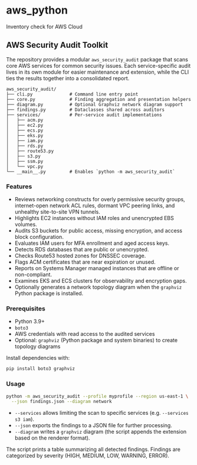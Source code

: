 # aws_python

Inventory check for AWS Cloud

## AWS Security Audit Toolkit

The repository provides a modular `aws_security_audit` package that scans
core AWS services for common security issues. Each service-specific audit
lives in its own module for easier maintenance and extension, while the
CLI ties the results together into a consolidated report.

```
aws_security_audit/
├── cli.py              # Command line entry point
├── core.py             # Finding aggregation and presentation helpers
├── diagram.py          # Optional Graphviz network diagram support
├── findings.py         # Dataclasses shared across auditors
├── services/           # Per-service audit implementations
│   ├── acm.py
│   ├── ec2.py
│   ├── ecs.py
│   ├── eks.py
│   ├── iam.py
│   ├── rds.py
│   ├── route53.py
│   ├── s3.py
│   ├── ssm.py
│   └── vpc.py
└── __main__.py         # Enables `python -m aws_security_audit`
```

### Features

- Reviews networking constructs for overly permissive security groups,
  internet-open network ACL rules, dormant VPC peering links, and unhealthy
  site-to-site VPN tunnels.
- Highlights EC2 instances without IAM roles and unencrypted EBS volumes.
- Audits S3 buckets for public access, missing encryption, and access
  block configuration.
- Evaluates IAM users for MFA enrollment and aged access keys.
- Detects RDS databases that are public or unencrypted.
- Checks Route53 hosted zones for DNSSEC coverage.
- Flags ACM certificates that are near expiration or unused.
- Reports on Systems Manager managed instances that are offline or
  non-compliant.
- Examines EKS and ECS clusters for observability and encryption gaps.
- Optionally generates a network topology diagram when the `graphviz`
  Python package is installed.

### Prerequisites

- Python 3.9+
- `boto3`
- AWS credentials with read access to the audited services
- Optional: `graphviz` (Python package and system binaries) to create
  topology diagrams

Install dependencies with:

```bash
pip install boto3 graphviz
```

### Usage

```bash
python -m aws_security_audit --profile myprofile --region us-east-1 \
  --json findings.json --diagram network
```

- `--services` allows limiting the scan to specific services (e.g.
  `--services s3 iam`).
- `--json` exports the findings to a JSON file for further processing.
- `--diagram` writes a `graphviz` diagram (the script appends the
  extension based on the renderer format).

The script prints a table summarizing all detected findings. Findings are
categorized by severity (HIGH, MEDIUM, LOW, WARNING, ERROR).
